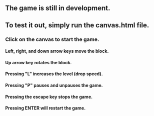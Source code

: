 ## The game is still in development.
## To test it out, simply run the canvas.html file.

### Click on the canvas to start the game.

#### Left, right, and down arrow keys move the block.
#### Up arrow key rotates the block.
#### Pressing "L" increases the level (drop speed).
#### Pressing "P" pauses and unpauses the game.
#### Pressing the escape key stops the game.
#### Pressing ENTER will restart the game.
